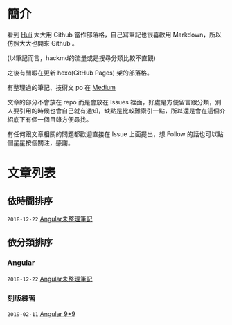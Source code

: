 # 簡介

看到 [Huli](https://github.com/aszx87410) 大大用 Github 當作部落格，自己寫筆記也很喜歡用 Markdown，所以仿照大大也開來 Github 。

(以筆記而言，hackmd的流量或是搜尋分類比較不直觀)

之後有閒暇在更新 hexo(GitHub Pages) 架的部落格。

有整理過的筆記、技術文 po 在 [Medium](https://medium.com/@Ashe_Li)


文章的部分不會放在 repo 而是會放在 Issues 裡面，好處是方便留言跟分類，別人要引用的時候也會自己就有通知，缺點是比較難索引一點，所以還是會在這個介紹底下有個一個目錄方便尋找。

有任何跟文章相關的問題都歡迎直接在 Issue 上面提出，想 Follow 的話也可以點個星星按個關注，感謝。

# 文章列表

## 依時間排序

`2018-12-22`  [Angular未整理筆記](https://github.com/lucifiel0121/blog/issues/1)  

## 依分類排序

### Angular 

`2018-12-22`  [Angular未整理筆記](https://github.com/lucifiel0121/blog/issues/1)  

### 刻版練習

`2019-02-11`  [Angular 9*9 ](https://github.com/lucifiel0121/blog/issues/2)  
